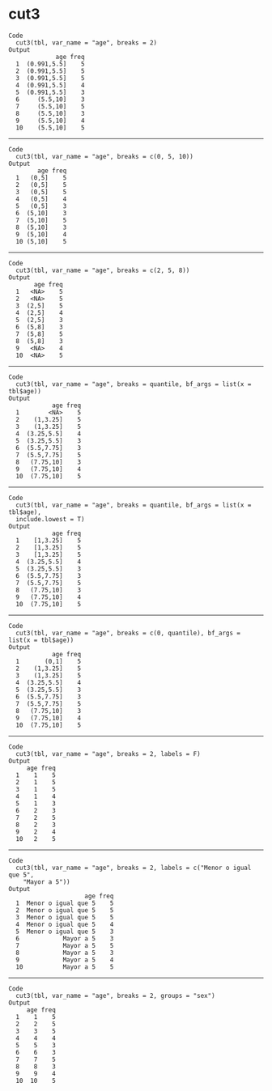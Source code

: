 # cut3

    Code
      cut3(tbl, var_name = "age", breaks = 2)
    Output
                 age freq
      1  (0.991,5.5]    5
      2  (0.991,5.5]    5
      3  (0.991,5.5]    5
      4  (0.991,5.5]    4
      5  (0.991,5.5]    3
      6     (5.5,10]    3
      7     (5.5,10]    5
      8     (5.5,10]    3
      9     (5.5,10]    4
      10    (5.5,10]    5

---

    Code
      cut3(tbl, var_name = "age", breaks = c(0, 5, 10))
    Output
            age freq
      1   (0,5]    5
      2   (0,5]    5
      3   (0,5]    5
      4   (0,5]    4
      5   (0,5]    3
      6  (5,10]    3
      7  (5,10]    5
      8  (5,10]    3
      9  (5,10]    4
      10 (5,10]    5

---

    Code
      cut3(tbl, var_name = "age", breaks = c(2, 5, 8))
    Output
           age freq
      1   <NA>    5
      2   <NA>    5
      3  (2,5]    5
      4  (2,5]    4
      5  (2,5]    3
      6  (5,8]    3
      7  (5,8]    5
      8  (5,8]    3
      9   <NA>    4
      10  <NA>    5

---

    Code
      cut3(tbl, var_name = "age", breaks = quantile, bf_args = list(x = tbl$age))
    Output
                age freq
      1        <NA>    5
      2    (1,3.25]    5
      3    (1,3.25]    5
      4  (3.25,5.5]    4
      5  (3.25,5.5]    3
      6  (5.5,7.75]    3
      7  (5.5,7.75]    5
      8   (7.75,10]    3
      9   (7.75,10]    4
      10  (7.75,10]    5

---

    Code
      cut3(tbl, var_name = "age", breaks = quantile, bf_args = list(x = tbl$age),
      include.lowest = T)
    Output
                age freq
      1    [1,3.25]    5
      2    [1,3.25]    5
      3    [1,3.25]    5
      4  (3.25,5.5]    4
      5  (3.25,5.5]    3
      6  (5.5,7.75]    3
      7  (5.5,7.75]    5
      8   (7.75,10]    3
      9   (7.75,10]    4
      10  (7.75,10]    5

---

    Code
      cut3(tbl, var_name = "age", breaks = c(0, quantile), bf_args = list(x = tbl$age))
    Output
                age freq
      1       (0,1]    5
      2    (1,3.25]    5
      3    (1,3.25]    5
      4  (3.25,5.5]    4
      5  (3.25,5.5]    3
      6  (5.5,7.75]    3
      7  (5.5,7.75]    5
      8   (7.75,10]    3
      9   (7.75,10]    4
      10  (7.75,10]    5

---

    Code
      cut3(tbl, var_name = "age", breaks = 2, labels = F)
    Output
         age freq
      1    1    5
      2    1    5
      3    1    5
      4    1    4
      5    1    3
      6    2    3
      7    2    5
      8    2    3
      9    2    4
      10   2    5

---

    Code
      cut3(tbl, var_name = "age", breaks = 2, labels = c("Menor o igual que 5",
        "Mayor a 5"))
    Output
                         age freq
      1  Menor o igual que 5    5
      2  Menor o igual que 5    5
      3  Menor o igual que 5    5
      4  Menor o igual que 5    4
      5  Menor o igual que 5    3
      6            Mayor a 5    3
      7            Mayor a 5    5
      8            Mayor a 5    3
      9            Mayor a 5    4
      10           Mayor a 5    5

---

    Code
      cut3(tbl, var_name = "age", breaks = 2, groups = "sex")
    Output
         age freq
      1    1    5
      2    2    5
      3    3    5
      4    4    4
      5    5    3
      6    6    3
      7    7    5
      8    8    3
      9    9    4
      10  10    5

